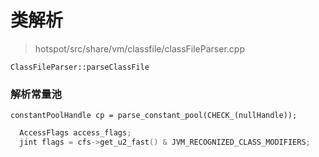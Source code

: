 # 类解析

> hotspot/src/share/vm/classfile/classFileParser.cpp

`ClassFileParser::parseClassFile` 

### 解析常量池

`constantPoolHandle cp = parse_constant_pool(CHECK_(nullHandle));`

```c++
  AccessFlags access_flags;
  jint flags = cfs->get_u2_fast() & JVM_RECOGNIZED_CLASS_MODIFIERS;
```

